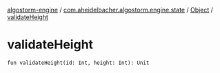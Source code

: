 [algostorm-engine](../../index.md) / [com.aheidelbacher.algostorm.engine.state](../index.md) / [Object](index.md) / [validateHeight](.)

# validateHeight

`fun validateHeight(id: Int, height: Int): Unit`